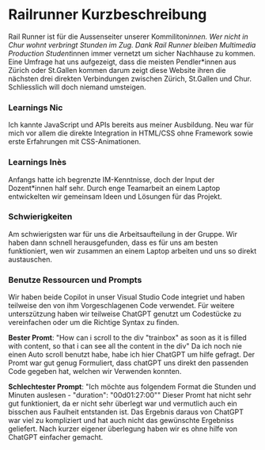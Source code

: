 # Railrunner Kurzbeschreibung
Rail Runner ist für die Aussenseiter unserer Kommiliton*innen. Wer nicht in Chur wohnt verbringt Stunden im Zug. Dank Rail Runner bleiben Multimedia Production Student*innen immer vernetzt um sicher Nachhause zu kommen.  Eine Umfrage hat uns aufgezeigt, dass die meisten Pendler*innen aus Zürich oder St.Gallen kommen darum zeigt diese Website  ihren die nächsten drei direkten Verbindungen zwischen Zürich, St.Gallen und Chur. Schliesslich will doch niemand umsteigen. 

### Learnings Nic
Ich kannte JavaScript und APIs bereits aus meiner Ausbildung. Neu war für mich vor allem die direkte Integration in HTML/CSS ohne Framework sowie erste Erfahrungen mit CSS-Animationen.

### Learnings Inès
Anfangs hatte ich begrenzte IM-Kenntnisse, doch der Input der Dozent*innen half sehr. Durch enge Teamarbeit an einem Laptop entwickelten wir gemeinsam Ideen und Lösungen für das Projekt.

### Schwierigkeiten
Am schwierigsten war für uns die Arbeitsaufteilung in der Gruppe. Wir haben dann schnell herausgefunden, dass es für uns am besten funktioniert, wen wir zusammen an einem Laptop arbeiten und uns so direkt austauschen.

### Benutze Ressourcen und Prompts
Wir haben beide Copilot in unser Visual Studio Code integriet und haben teilweise den von ihm Vorgeschlagenen Code verwendet.
Für weitere unterszützung haben wir teilweise ChatGPT genutzt um Codestücke zu vereinfachen oder um die Richtige Syntax zu finden.
 
**Bester Promt**: "How can i scroll to the div "trainbox" as soon as it is filled with content, so that i can see all the content in the div"
Da ich noch nie einen Auto scroll benutzt habe, habe ich hier ChatGPT um hilfe gefragt. Der Promt war gut genug Formuliert, dass chatGPT uns direkt den passenden Code gegeben hat, welchen wir Verwenden konnten.

**Schlechtester Prompt**: "Ich möchte aus folgendem Format die Stunden und Minuten auslesen - "duration": "00d01:27:00""
Dieser Promt hat nicht sehr gut funktioniert, da er nicht sehr überlegt war und vermutlich auch ein bisschen aus Faulheit entstanden ist.
Das Ergebnis daraus von ChatGPT war viel zu kompliziert und hat auch nicht das gewünschte Ergebniss geliefert. Nach kurzer eigener überlegung haben wir es ohne hilfe von ChatGPT einfacher gemacht.

